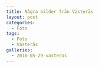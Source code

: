```yaml
---
title: Några bilder från Västerås
layout: post
categories:
  - Foto
tags:
  - Foto
  - Västerås
galleries:
  - 2018-05-29-vasteras
---
```

